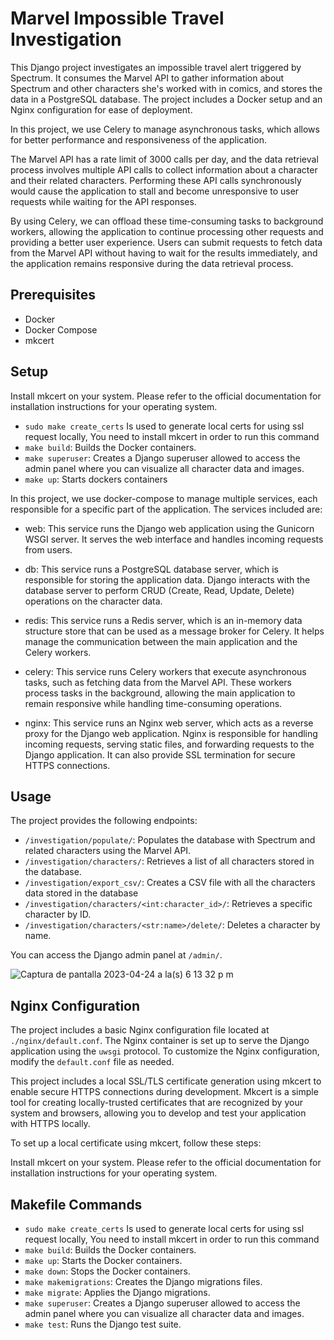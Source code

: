 # Marvel Impossible Travel Investigation

This Django project investigates an impossible travel alert triggered by Spectrum. It consumes the Marvel API to gather information about Spectrum and other characters she's worked with in comics, and stores the data in a PostgreSQL database. The project includes a Docker setup and an Nginx configuration for ease of deployment.

In this project, we use Celery to manage asynchronous tasks, which allows for better performance and responsiveness of the application.

The Marvel API has a rate limit of 3000 calls per day, and the data retrieval process involves multiple API calls to collect information about a character and their related characters. Performing these API calls synchronously would cause the application to stall and become unresponsive to user requests while waiting for the API responses.

By using Celery, we can offload these time-consuming tasks to background workers, allowing the application to continue processing other requests and providing a better user experience. Users can submit requests to fetch data from the Marvel API without having to wait for the results immediately, and the application remains responsive during the data retrieval process.

## Prerequisites

- Docker
- Docker Compose
- mkcert

## Setup
Install mkcert on your system. Please refer to the official documentation for installation instructions for your operating system.
- `sudo make create_certs` Is used to generate local certs for using ssl request locally, You need to install mkcert in order to run this command
- `make build`: Builds the Docker containers.
- `make superuser`: Creates a Django superuser allowed to access the admin panel where you can visualize all character data and images.
- `make up`: Starts dockers containers

In this project, we use docker-compose to manage multiple services, each responsible for a specific part of the application. The services included are:

- web: This service runs the Django web application using the Gunicorn WSGI server. It serves the web interface and handles incoming requests from users.

- db: This service runs a PostgreSQL database server, which is responsible for storing the application data. Django interacts with the database server to perform CRUD (Create, Read, Update, Delete) operations on the character data.

- redis: This service runs a Redis server, which is an in-memory data structure store that can be used as a message broker for Celery. It helps manage the communication between the main application and the Celery workers.

- celery: This service runs Celery workers that execute asynchronous tasks, such as fetching data from the Marvel API. These workers process tasks in the background, allowing the main application to remain responsive while handling time-consuming operations.

- nginx: This service runs an Nginx web server, which acts as a reverse proxy for the Django web application. Nginx is responsible for handling incoming requests, serving static files, and forwarding requests to the Django application. It can also provide SSL termination for secure HTTPS connections.

## Usage

The project provides the following endpoints:

- `/investigation/populate/`: Populates the database with Spectrum and related characters using the Marvel API.
- `/investigation/characters/`: Retrieves a list of all characters stored in the database.
- `/investigation/export_csv/`: Creates a CSV file with all the characters data stored in the database
- `/investigation/characters/<int:character_id>/`: Retrieves a specific character by ID.
- `/investigation/characters/<str:name>/delete/`: Deletes a character by name.

You can access the Django admin panel at `/admin/`.

![Captura de pantalla 2023-04-24 a la(s) 6 13 32 p m](https://user-images.githubusercontent.com/45240616/234135395-c15d9cc3-d23f-45e1-8c51-2f0ae1586edf.png)


## Nginx Configuration

The project includes a basic Nginx configuration file located at `./nginx/default.conf`. The Nginx container is set up to serve the Django application using the `uwsgi` protocol. To customize the Nginx configuration, modify the `default.conf` file as needed.

This project includes a local SSL/TLS certificate generation using mkcert to enable secure HTTPS connections during development. Mkcert is a simple tool for creating locally-trusted certificates that are recognized by your system and browsers, allowing you to develop and test your application with HTTPS locally.

To set up a local certificate using mkcert, follow these steps:

Install mkcert on your system. Please refer to the official documentation for installation instructions for your operating system.

## Makefile Commands

- `sudo make create_certs` Is used to generate local certs for using ssl request locally, You need to install mkcert in order to run this command
- `make build`: Builds the Docker containers.
- `make up`: Starts the Docker containers.
- `make down`: Stops the Docker containers.
- `make makemigrations`: Creates the Django migrations files.
- `make migrate`: Applies the Django migrations.
- `make superuser`: Creates a Django superuser allowed to access the admin panel where you can visualize all character data and images.
- `make test`: Runs the Django test suite.

